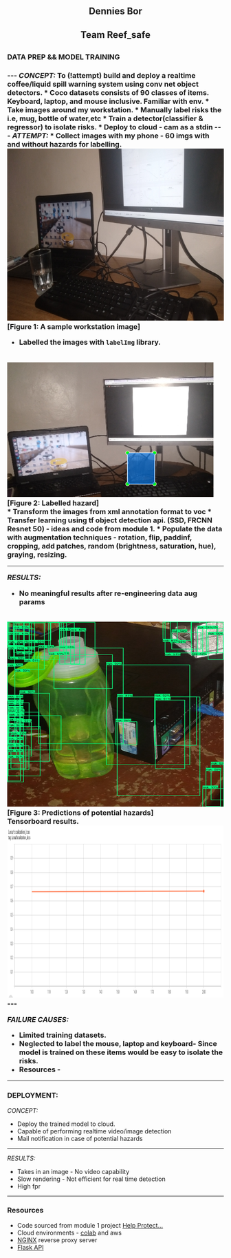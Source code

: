 <center><h2><strong>Dennies Bor</strong><h2></center >
<center><h2><strong>Team Reef_safe</strong><h2></center >
<strong><h3>DATA PREP && MODEL TRAINING<h3></strong >
---
<em>CONCEPT:</em > To (!attempt) build and deploy a realtime coffee/liquid spill warning system using conv net object detectors.
* Coco datasets consists of 90 classes of items. Keyboard, laptop, and mouse inclusive. Familiar with env.
* Take images around my workstation.
* Manually label risks the i.e, mug, bottle of water,etc
* Train a detector(classifier & regressor) to isolate risks.
* Deploy to cloud - cam as a stdin
---
<em />ATTEMPT:</em >
* Collect images with my phone - 60 imgs with and without hazards for labelling.
<br />
<img src="https://github.com/denniesbor/DSI_Twist_Chellenge/blob/assets/images/IMG_20220209_072428.jpg?raw=true" height="400px" width="600px"/>
<br />
[Figure 1: A sample workstation image]
  
* Labelled the images with `labelImg` library.
<br />
<img src="https://github.com/denniesbor/DSI_Twist_Chellenge/blob/2b76763b9c4d6ea852d3fe28953f1a41e7d1e289/images/label_0.png?raw=true" height=height="540px" width="480px">
<br />
[Figure 2: Labelled hazard]
<br />
* Transform the images from xml annotation format to voc
* Transfer learning using tf object detection api. (SSD, FRCNN Resnet 50) - ideas and code from module 1.
* Populate the data with augmentation techniques - rotation, flip, paddinf, cropping, add patches, random (brightness, saturation, hue), graying, resizing.

---
<em />RESULTS:</em >
* No meaningful results after re-engineering data aug params
<br />
<img src="https://github.com/denniesbor/DSI_Twist_Chellenge/blob/assets/images/image.jpg?raw=true" height="430px" width="540px"/>
<br />
[Figure 3: Predictions of potential hazards]
<br />
Tensorboard results.
<img src="https://github.com/denniesbor/DSI_Twist_Chellenge/blob/main/images/results_0.png?raw=true" height="400px" width="540px"/>
---

<em />FAILURE CAUSES:</em >
* Limited training datasets.
* Neglected to label the mouse, laptop and keyboard- Since model is trained on these items would be easy to isolate the risks.
* Resources - 
---
<h3><strong>DEPLOYMENT:</strong ></h3>
<em>CONCEPT:</em > 
<br />

* Deploy the trained model to cloud. 
* Capable of performing realtime video/image detection
* Mail notification in case of potential hazards

----
<em>RESULTS:</em >

* Takes in an image - No video capability
* Slow rendering - Not efficient for real time detection
* High fpr

----
<strong><h3> Resources </h3></strong>

* Code sourced from module 1 project [Help Protect...](https://github.com/denniesbor/KAGGLE-PROTECT-THE-GREAT-BARRIER-REEF)
* Cloud environments - [colab](https://colab.research.google.com/drive/1LvqwyfhgqwMXkn--WLyvbzhvxTr4gNSV#scrollTo=1_geu2gjVSGV) and aws
* [NGINX](https://github.com/nginx/nginx) reverse proxy server
* [Flask API](https://github.com/pallets/flask)






